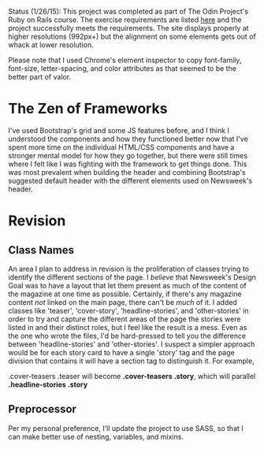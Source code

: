 Status (1/26/15): This project was completed as part of The Odin Project's Ruby on Rails course. The exercise requirements are listed [here](http://www.theodinproject.com/html5-and-css3/using-bootstrap) and the project successfully meets the requirements. The site displays properly at higher resolutions (992px+) but the alignment on some elements gets out of whack at lower resolution. 

Please note that I used Chrome's element inspector to copy font-family, font-size, letter-spacing, and color attributes as that seemed to be the better part of valor. 

# The Zen of Frameworks

I've used Bootstrap's grid and some JS features before, and I think I understood the components and how they functioned better now that I've spent more time on the individual HTML/CSS components and have a stronger mental model for how they go together, but there were still times where I felt like I was fighting with the framework to get things done. This was most prevalent when building the header and combining Bootstrap's suggested default header with the different elements used on Newsweek's header.

# Revision

## Class Names
An area I plan to address in revision is the proliferation of classes trying to identify the different sections of the page. I *believe* that Newsweek's Design Goal was to have a layout that let them present as much of the content of the magazine at one time as possible. Certainly, if there's any magazine content *not* linked on the main page, there can't be *much* of it. I added classes like 'teaser', 'cover-story', 'headline-stories', and 'other-stories' in order to try and capture the different areas of the page the stories were listed in and their distinct roles, but I feel like the result is a mess. Even as the one who wrote the files, I'd be hard-pressed to tell you the difference between 'headline-stories' and 'other-stories'. I suspect a simpler approach would be for each story card to have a single 'story' tag and the page division that contains it will have a section tag to distinguish it. For example,

.cover-teasers .teaser will become **.cover-teasers .story**, which will parallel **.headline-stories .story**

## Preprocessor
Per my personal preference, I'll update the project to use SASS, so that I can make better use of nesting, variables, and mixins.
